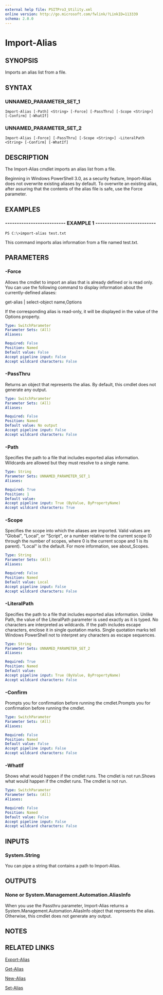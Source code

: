 ```yaml
---
external help file: PSITPro3_Utility.xml
online version: http://go.microsoft.com/fwlink/?LinkID=113339
schema: 2.0.0
---
```


# Import-Alias
## SYNOPSIS
Imports an alias list from a file.

## SYNTAX

### UNNAMED_PARAMETER_SET_1
```
Import-Alias [-Path] <String> [-Force] [-PassThru] [-Scope <String>] [-Confirm] [-WhatIf]
```

### UNNAMED_PARAMETER_SET_2
```
Import-Alias [-Force] [-PassThru] [-Scope <String>] -LiteralPath <String> [-Confirm] [-WhatIf]
```

## DESCRIPTION
The Import-Alias cmdlet imports an alias list from a file.

Beginning in Windows PowerShell 3.0, as a security feature, Import-Alias does not overwrite existing aliases by default.
To overwrite an existing alias, after assuring that the contents of the alias file is safe, use the Force parameter.

## EXAMPLES

### -------------------------- EXAMPLE 1 --------------------------
```
PS C:\>import-alias test.txt
```

This command imports alias information from a file named test.txt.

## PARAMETERS

### -Force
Allows the cmdlet to import an alias that is already defined or is read only.
You can use the following command to display information about the currently-defined aliases:

get-alias | select-object name,Options

If the corresponding alias is read-only, it will be displayed in the value of the Options property.

```yaml
Type: SwitchParameter
Parameter Sets: (All)
Aliases: 

Required: False
Position: Named
Default value: False
Accept pipeline input: False
Accept wildcard characters: False
```

### -PassThru
Returns an object that represents the alias.
By default, this cmdlet does not generate any output.

```yaml
Type: SwitchParameter
Parameter Sets: (All)
Aliases: 

Required: False
Position: Named
Default value: No output
Accept pipeline input: False
Accept wildcard characters: False
```

### -Path
Specifies the path to a file that includes exported alias information.
Wildcards are allowed but they must resolve to a single name.

```yaml
Type: String
Parameter Sets: UNNAMED_PARAMETER_SET_1
Aliases: 

Required: True
Position: 1
Default value: 
Accept pipeline input: True (ByValue, ByPropertyName)
Accept wildcard characters: True
```

### -Scope
Specifies the scope into which the aliases are imported.
Valid values are "Global", "Local", or "Script", or a number relative to the current scope (0 through the number of scopes, where 0 is the current scope and 1 is its parent).
"Local" is the default.
For more information, see about_Scopes.

```yaml
Type: String
Parameter Sets: (All)
Aliases: 

Required: False
Position: Named
Default value: Local
Accept pipeline input: False
Accept wildcard characters: False
```

### -LiteralPath
Specifies the path to a file that includes exported alias information.
Unlike Path, the value of the LiteralPath parameter is used exactly as it is typed.
No characters are interpreted as wildcards.
If the path includes escape characters, enclose it in single quotation marks.
Single quotation marks tell Windows PowerShell not to interpret any characters as escape sequences.

```yaml
Type: String
Parameter Sets: UNNAMED_PARAMETER_SET_2
Aliases: 

Required: True
Position: Named
Default value: 
Accept pipeline input: True (ByValue, ByPropertyName)
Accept wildcard characters: False
```

### -Confirm
Prompts you for confirmation before running the cmdlet.Prompts you for confirmation before running the cmdlet.

```yaml
Type: SwitchParameter
Parameter Sets: (All)
Aliases: 

Required: False
Position: Named
Default value: False
Accept pipeline input: False
Accept wildcard characters: False
```

### -WhatIf
Shows what would happen if the cmdlet runs.
The cmdlet is not run.Shows what would happen if the cmdlet runs.
The cmdlet is not run.

```yaml
Type: SwitchParameter
Parameter Sets: (All)
Aliases: 

Required: False
Position: Named
Default value: False
Accept pipeline input: False
Accept wildcard characters: False
```

## INPUTS

### System.String
You can pipe a string that contains a path to Import-Alias.

## OUTPUTS

### None or System.Management.Automation.AliasInfo
When you use the Passthru parameter, Import-Alias returns a System.Management.Automation.AliasInfo object that represents the alias.
Otherwise, this cmdlet does not generate any output.

## NOTES

## RELATED LINKS

[Export-Alias](f2ebfdac-0af9-4bf1-bef9-2b612381f3e6)

[Get-Alias](c5703118-f617-4535-afc3-e6e64f333856)

[New-Alias](e77672bd-900b-4267-a07d-dab0d7957208)

[Set-Alias](b77236fb-e34f-4ac9-b8f7-9682dcb08593)

